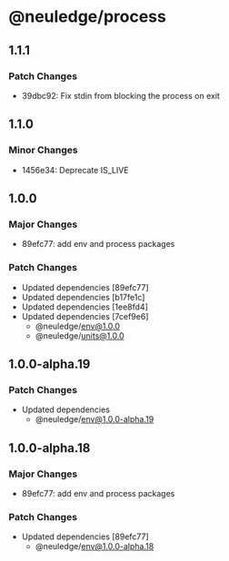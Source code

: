 # @neuledge/process

## 1.1.1

### Patch Changes

- 39dbc92: Fix stdin from blocking the process on exit

## 1.1.0

### Minor Changes

- 1456e34: Deprecate IS_LIVE

## 1.0.0

### Major Changes

- 89efc77: add env and process packages

### Patch Changes

- Updated dependencies [89efc77]
- Updated dependencies [b17fe1c]
- Updated dependencies [1ee8fd4]
- Updated dependencies [7cef9e6]
  - @neuledge/env@1.0.0
  - @neuledge/units@1.0.0

## 1.0.0-alpha.19

### Patch Changes

- Updated dependencies
  - @neuledge/env@1.0.0-alpha.19

## 1.0.0-alpha.18

### Major Changes

- 89efc77: add env and process packages

### Patch Changes

- Updated dependencies [89efc77]
  - @neuledge/env@1.0.0-alpha.18

